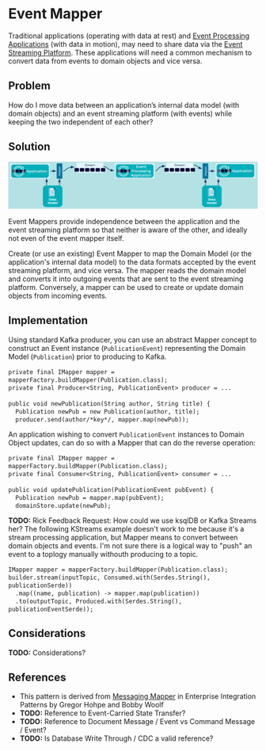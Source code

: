 # Event Mapper
Traditional applications (operating with data at rest) and [Event Processing Applications](event-processing-application.md) (with data in motion), may need to share data via the [Event Streaming Platform](../event-stream/event-streaming-platform.md). These applications will need a common mechanism to convert data from events to domain objects and vice versa.

## Problem
How do I move data between an application’s internal data model (with domain objects) and an event streaming platform (with events) while keeping the two independent of each other?

## Solution
![event-mapper](../img/event-mapper.png)

Event Mappers provide independence between the application and the event streaming platform so that neither is aware of the other, and ideally not even of the event mapper itself.

Create (or use an existing) Event Mapper to map the Domain Model (or the application's internal data model) to the data formats accepted by the event streaming platform, and vice versa. The mapper reads the domain model and converts it into outgoing events that are sent to the event streaming platform. Conversely, a mapper can be used to create or update domain objects from incoming events.

## Implementation
Using standard Kafka producer, you can use an abstract Mapper concept to construct an Event instance (`PublicationEvent`) representing the Domain Model (`Publication`) prior to producing to Kafka.
```
private final IMapper mapper = mapperFactory.buildMapper(Publication.class);
private final Producer<String, PublicationEvent> producer = ...

public void newPublication(String author, String title) {
  Publication newPub = new Publication(author, title);
  producer.send(author/*key*/, mapper.map(newPub));
```

An application wishing to convert `PublicationEvent` instances to Domain Object updates, can do so with a Mapper that can do the reverse operation:
```
private final IMapper mapper = mapperFactory.buildMapper(Publication.class);
private final Consumer<String, PublicationEvent> consumer = ...

public void updatePublication(PublicationEvent pubEvent) {
  Publication newPub = mapper.map(pubEvent);
  domainStore.update(newPub);
```

**TODO:** Rick Feedback Request: How could we use ksqlDB or Kafka Streams her? The following KStreams example doesn't work to me because it's a stream processing application, but Mapper means to convert between domain objects and events. I'm not sure there is a logical way to "push" an event to a toplogy manually withouth producing to a topic.
```
IMapper mapper = mapperFactory.buildMapper(Publication.class);
builder.stream(inputTopic, Consumed.with(Serdes.String(), publicationSerde))
  .map((name, publication) -> mapper.map(publication))
  .to(outputTopic, Produced.with(Serdes.String(), publicationEventSerde));
```

## Considerations
**TODO:** Considerations?

## References
* This pattern is derived from [Messaging Mapper](https://www.enterpriseintegrationpatterns.com/patterns/messaging/MessagingMapper.html) in Enterprise Integration Patterns by Gregor Hohpe and Bobby Woolf
* **TODO:** Reference to Event-Carried State Transfer?
* **TODO:** Reference to Document Message / Event vs Command Message / Event?
* **TODO:** Is Database Write Through / CDC a valid reference?
